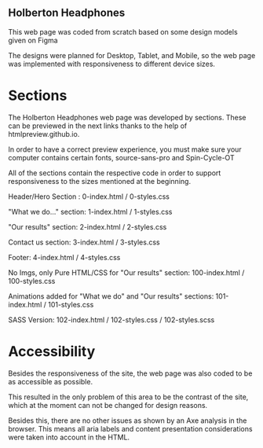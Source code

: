 ## Holberton Headphones

This web page was coded from scratch based on some design models given on Figma

The designs were planned for Desktop, Tablet, and Mobile, so the web page was implemented with responsiveness to different device sizes.

# Sections

The Holberton Headphones web page was developed by sections. These can be previewed in the next links thanks to the help of htmlpreview.github.io.

In order to have a correct preview experience, you must make sure your computer contains certain fonts, source-sans-pro and Spin-Cycle-OT

All of the sections contain the respective code in order to support responsiveness to the sizes mentioned at the beginning.

Header/Hero Section : 0-index.html / 0-styles.css

"What we do..." section: 1-index.html / 1-styles.css

"Our results" section: 2-index.html / 2-styles.css

Contact us section: 3-index.html / 3-styles.css

Footer: 4-index.html / 4-styles.css

No Imgs, only Pure HTML/CSS for "Our results" section: 100-index.html / 100-styles.css

Animations added for "What we do" and "Our results" sections: 101-index.html / 101-styles.css

SASS Version: 102-index.html / 102-styles.css / 102-styles.scss

# Accessibility

Besides the responsiveness of the site, the web page was also coded to be as accessible as possible.

This resulted in the only problem of this area to be the contrast of the site, which at the moment can not be changed for design reasons.

Besides this, there are no other issues as shown by an Axe analysis in the browser. This means all aria labels and content presentation considerations were taken into account in the HTML.
